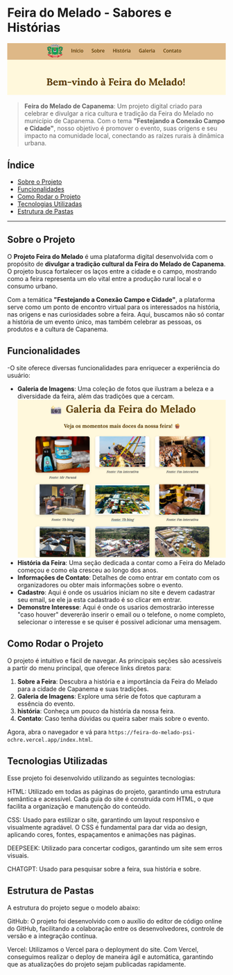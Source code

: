 # Feira do Melado - Sabores e Histórias

![Logo ou Imagem do Projeto](readme/inicio.png)

> **Feira do Melado de Capanema**: Um projeto digital criado para celebrar e divulgar a rica cultura e tradição da Feira do Melado no município de Capanema. Com o tema **"Festejando a Conexão Campo e Cidade"**, nosso objetivo é promover o evento, suas origens e seu impacto na comunidade local, conectando as raízes rurais à dinâmica urbana.


## Índice

- [Sobre o Projeto](#sobre-o-projeto)
- [Funcionalidades](#funcionalidades)
- [Como Rodar o Projeto](#como-rodar-o-projeto)
- [Tecnologias Utilizadas](#tecnologias-utilizadas)
- [Estrutura de Pastas](#estrutura-de-pastas)

---

## Sobre o Projeto

O **Projeto Feira do Melado** é uma plataforma digital desenvolvida com o propósito de **divulgar a tradição cultural da Feira do Melado de Capanema**. O projeto busca fortalecer os laços entre a cidade e o campo, mostrando como a feira representa um elo vital entre a produção rural local e o consumo urbano.

Com a temática **"Festejando a Conexão Campo e Cidade"**, a plataforma serve como um ponto de encontro virtual para os interessados na história, nas origens e nas curiosidades sobre a feira. Aqui, buscamos não só contar a história de um evento único, mas também celebrar as pessoas, os produtos e a cultura de Capanema.

## Funcionalidades

-O site oferece diversas funcionalidades para enriquecer a experiência do usuário:

- **Galeria de Imagens**: Uma coleção de fotos que ilustram a beleza e a diversidade da feira, além das tradições que a cercam.
![Exemplo de tela](readme/readmegaleria.png)
- **História da Feira**: Uma seção dedicada a contar como a Feira do Melado começou e como ela cresceu ao longo dos anos.
- **Informações de Contato**: Detalhes de como entrar em contato com os organizadores ou obter mais informações sobre o evento.
-  **Cadastro**: Aqui é onde os usuários iniciam no site e devem cadastrar seu email, se ele ja esta cadastrado é so clicar em entrar.
- **Demonstre Interesse**: Aqui é onde os usarios demostrarão interesse "caso houver" devererão inserir o email ou o telefone, o nome completo, selecionar o interesse e se quiser é possivel adicionar uma mensagem.

## Como Rodar o Projeto

O projeto é intuitivo e fácil de navegar. As principais seções são acessíveis a partir do menu principal, que oferece links diretos para:

1. **Sobre a Feira**: Descubra a história e a importância da Feira do Melado para a cidade de Capanema e suas tradições.
2. **Galeria de Imagens**: Explore uma série de fotos que capturam a essência do evento.
3. **história**: Conheça um pouco da história da nossa feira.
4. **Contato**: Caso tenha dúvidas ou queira saber mais sobre o evento.


Agora, abra o navegador e vá para `https://feira-do-melado-psi-ochre.vercel.app/index.html`.

## Tecnologias Utilizadas

Esse projeto foi desenvolvido utilizando as seguintes tecnologias:

HTML: Utilizado em todas as páginas do projeto, garantindo uma estrutura semântica e acessível. Cada guia do site é construída com HTML, o que facilita a organização e manutenção do conteúdo.

CSS: Usado para estilizar o site, garantindo um layout responsivo e visualmente agradável. O CSS é fundamental para dar vida ao design, aplicando cores, fontes, espaçamentos e animações nas páginas.

DEEPSEEK: Utilizado para concertar codigos, garantindo um site sem erros visuais.

CHATGPT: Usado para pesquisar sobre a feira, sua história e sobre.


## Estrutura de Pastas

A estrutura do projeto segue o modelo abaixo:

GitHub: O projeto foi desenvolvido com o auxílio do editor de código online do GitHub, facilitando a colaboração entre os desenvolvedores, controle de versão e a integração contínua.

Vercel: Utilizamos o Vercel para o deployment do site. Com Vercel, conseguimos realizar o deploy de maneira ágil e automática, garantindo que as atualizações do projeto sejam publicadas rapidamente.


